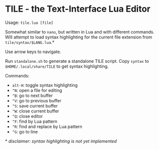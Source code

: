 # TILE - the Text-Interface Lua Editor

Usage: `tile.lua [file]`

Somewhat similar to `nano`, but written in Lua and with different commands.  Will attempt to load syntax highlighting for the current file extension from `tile/syntax/$LANG.lua`.\*

Use arrow keys to navigate.

Run `standalone.sh` to generate a standalone TILE script.  Copy `syntax` to `$HOME/.local/share/TILE` to get syntax highlighting.

Commands:

 - `alt-H`: toggle syntax highlighting
 - `^N`: open a file for editing
 - `^B`: go to next buffer
 - `^V`: go to previous buffer
 - `^S`: save current buffer
 - `^W`: close current buffer
 - `^Q`: close editor
 - `^F`: find by Lua pattern
 - `^R`: find and replace by Lua pattern
 - `^G`: go to line

\* *disclaimer: syntax highlighting is not yet implemented*
